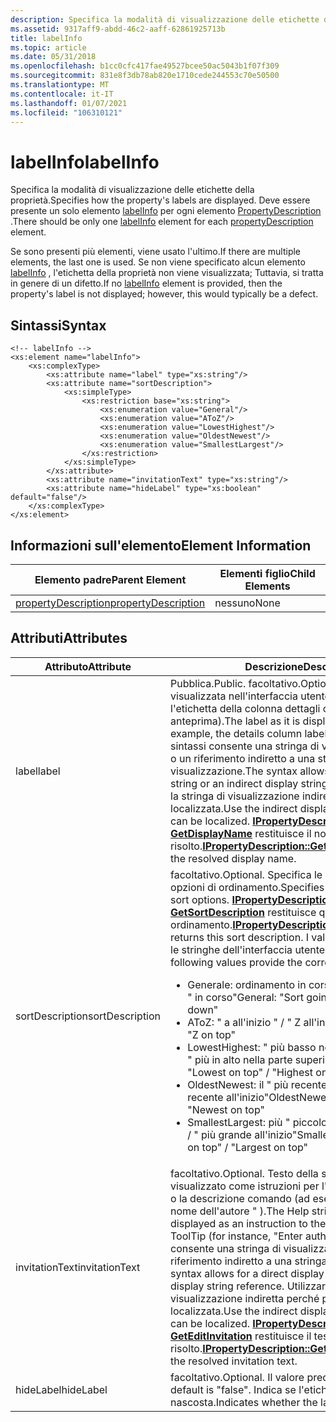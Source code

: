 ```yaml
---
description: Specifica la modalità di visualizzazione delle etichette della proprietà.
ms.assetid: 9317aff9-abdd-46c2-aaff-62861925713b
title: labelInfo
ms.topic: article
ms.date: 05/31/2018
ms.openlocfilehash: b1cc0cfc417fae49527bcee50ac5043b1f07f309
ms.sourcegitcommit: 831e8f3db78ab820e1710cede244553c70e50500
ms.translationtype: MT
ms.contentlocale: it-IT
ms.lasthandoff: 01/07/2021
ms.locfileid: "106310121"
---
```

# <a name="labelinfo"></a><span data-ttu-id="67915-103">labelInfo</span><span class="sxs-lookup"><span data-stu-id="67915-103">labelInfo</span></span>

<span data-ttu-id="67915-104">Specifica la modalità di visualizzazione delle etichette della proprietà.</span><span class="sxs-lookup"><span data-stu-id="67915-104">Specifies how the property's labels are displayed.</span></span> <span data-ttu-id="67915-105">Deve essere presente un solo elemento [labelInfo]() per ogni elemento [PropertyDescription](./propdesc-schema-propertydescription.md) .</span><span class="sxs-lookup"><span data-stu-id="67915-105">There should be only one [labelInfo]() element for each [propertyDescription](./propdesc-schema-propertydescription.md) element.</span></span>

<span data-ttu-id="67915-106">Se sono presenti più elementi, viene usato l'ultimo.</span><span class="sxs-lookup"><span data-stu-id="67915-106">If there are multiple elements, the last one is used.</span></span> <span data-ttu-id="67915-107">Se non viene specificato alcun elemento [labelInfo]() , l'etichetta della proprietà non viene visualizzata; Tuttavia, si tratta in genere di un difetto.</span><span class="sxs-lookup"><span data-stu-id="67915-107">If no [labelInfo]() element is provided, then the property's label is not displayed; however, this would typically be a defect.</span></span>

## <a name="syntax"></a><span data-ttu-id="67915-108">Sintassi</span><span class="sxs-lookup"><span data-stu-id="67915-108">Syntax</span></span>


```
<!-- labelInfo -->
<xs:element name="labelInfo">
    <xs:complexType>
        <xs:attribute name="label" type="xs:string"/>
        <xs:attribute name="sortDescription">
            <xs:simpleType>
                <xs:restriction base="xs:string">
                    <xs:enumeration value="General"/>
                    <xs:enumeration value="AToZ"/>
                    <xs:enumeration value="LowestHighest"/>
                    <xs:enumeration value="OldestNewest"/>
                    <xs:enumeration value="SmallestLargest"/>
                </xs:restriction>
            </xs:simpleType>
        </xs:attribute>
        <xs:attribute name="invitationText" type="xs:string"/>
        <xs:attribute name="hideLabel" type="xs:boolean" default="false"/>
    </xs:complexType>
</xs:element>
```



## <a name="element-information"></a><span data-ttu-id="67915-109">Informazioni sull'elemento</span><span class="sxs-lookup"><span data-stu-id="67915-109">Element Information</span></span>



| <span data-ttu-id="67915-110">Elemento padre</span><span class="sxs-lookup"><span data-stu-id="67915-110">Parent Element</span></span>                                                   | <span data-ttu-id="67915-111">Elementi figlio</span><span class="sxs-lookup"><span data-stu-id="67915-111">Child Elements</span></span> |
|------------------------------------------------------------------|----------------|
| [<span data-ttu-id="67915-112">propertyDescription</span><span class="sxs-lookup"><span data-stu-id="67915-112">propertyDescription</span></span>](./propdesc-schema-propertydescription.md) | <span data-ttu-id="67915-113">nessuno</span><span class="sxs-lookup"><span data-stu-id="67915-113">None</span></span>           |



 

## <a name="attributes"></a><span data-ttu-id="67915-114">Attributi</span><span class="sxs-lookup"><span data-stu-id="67915-114">Attributes</span></span>



<table>
<colgroup>
<col style="width: 50%" />
<col style="width: 50%" />
</colgroup>
<thead>
<tr class="header">
<th><span data-ttu-id="67915-115">Attributo</span><span class="sxs-lookup"><span data-stu-id="67915-115">Attribute</span></span></th>
<th><span data-ttu-id="67915-116">Descrizione</span><span class="sxs-lookup"><span data-stu-id="67915-116">Description</span></span></th>
</tr>
</thead>
<tbody>
<tr class="odd">
<td><span data-ttu-id="67915-117">label</span><span class="sxs-lookup"><span data-stu-id="67915-117">label</span></span></td>
<td><span data-ttu-id="67915-118">Pubblica.</span><span class="sxs-lookup"><span data-stu-id="67915-118">Public.</span></span> <span data-ttu-id="67915-119">facoltativo.</span><span class="sxs-lookup"><span data-stu-id="67915-119">Optional.</span></span> <span data-ttu-id="67915-120">Etichetta visualizzata nell'interfaccia utente (ad esempio, l'etichetta della colonna dettagli o il riquadro di anteprima).</span><span class="sxs-lookup"><span data-stu-id="67915-120">The label as it is displayed in the UI (for example, the details column label or preview pane).</span></span> <span data-ttu-id="67915-121">La sintassi consente una stringa di visualizzazione diretta o un riferimento indiretto a una stringa di visualizzazione.</span><span class="sxs-lookup"><span data-stu-id="67915-121">The syntax allows for a direct display string or an indirect display string reference.</span></span> <span data-ttu-id="67915-122">Utilizzare la stringa di visualizzazione indiretta perché può essere localizzata.</span><span class="sxs-lookup"><span data-stu-id="67915-122">Use the indirect display string because it can be localized.</span></span> <span data-ttu-id="67915-123"><a href="/windows/win32/api/propsys/nf-propsys-ipropertydescription-getdisplayname"><strong>IPropertyDescription:: GetDisplayName</strong></a> restituisce il nome visualizzato risolto.</span><span class="sxs-lookup"><span data-stu-id="67915-123"><a href="/windows/win32/api/propsys/nf-propsys-ipropertydescription-getdisplayname"><strong>IPropertyDescription::GetDisplayName</strong></a> returns the resolved display name.</span></span></td>
</tr>
<tr class="even">
<td><span data-ttu-id="67915-124">sortDescription</span><span class="sxs-lookup"><span data-stu-id="67915-124">sortDescription</span></span></td>
<td><span data-ttu-id="67915-125">facoltativo.</span><span class="sxs-lookup"><span data-stu-id="67915-125">Optional.</span></span> <span data-ttu-id="67915-126">Specifica le stringhe offerte come opzioni di ordinamento.</span><span class="sxs-lookup"><span data-stu-id="67915-126">Specifies the strings offered as sort options.</span></span> <span data-ttu-id="67915-127"><a href="/windows/win32/api/propsys/nf-propsys-ipropertydescription-getsortdescription"><strong>IPropertyDescription:: GetSortDescription</strong></a> restituisce questa descrizione di ordinamento.</span><span class="sxs-lookup"><span data-stu-id="67915-127"><a href="/windows/win32/api/propsys/nf-propsys-ipropertydescription-getsortdescription"><strong>IPropertyDescription::GetSortDescription</strong></a> returns this sort description.</span></span> <span data-ttu-id="67915-128">I valori seguenti forniscono le stringhe dell'interfaccia utente corrispondenti.</span><span class="sxs-lookup"><span data-stu-id="67915-128">The following values provide the corresponding UI strings.</span></span>
<ul>
<li><span data-ttu-id="67915-129">Generale: ordinamento in corso di ordinamento &quot; &quot;  /  &quot; in corso&quot;</span><span class="sxs-lookup"><span data-stu-id="67915-129">General: &quot;Sort going up&quot; / &quot;Sort going down&quot;</span></span></li>
<li><span data-ttu-id="67915-130">AToZ: &quot; a all'inizio &quot;  /  &quot; Z all'inizio&quot;</span><span class="sxs-lookup"><span data-stu-id="67915-130">AToZ: &quot;A on top&quot; / &quot;Z on top&quot;</span></span></li>
<li><span data-ttu-id="67915-131">LowestHighest: &quot; più basso nella parte superiore &quot;  /  &quot; più in alto nella parte superiore&quot;</span><span class="sxs-lookup"><span data-stu-id="67915-131">LowestHighest: &quot;Lowest on top&quot; / &quot;Highest on top&quot;</span></span></li>
<li><span data-ttu-id="67915-132">OldestNewest: il &quot; più recente all'inizio più &quot;  /  &quot; recente all'inizio&quot;</span><span class="sxs-lookup"><span data-stu-id="67915-132">OldestNewest: &quot;Oldest on top&quot; / &quot;Newest on top&quot;</span></span></li>
<li><span data-ttu-id="67915-133">SmallestLargest: più &quot; piccolo nella parte superiore &quot;  /  &quot; più grande all'inizio&quot;</span><span class="sxs-lookup"><span data-stu-id="67915-133">SmallestLargest: &quot;Smallest on top&quot; / &quot;Largest on top&quot;</span></span></li>
</ul></td>
</tr>
<tr class="odd">
<td><span data-ttu-id="67915-134">invitationText</span><span class="sxs-lookup"><span data-stu-id="67915-134">invitationText</span></span></td>
<td><span data-ttu-id="67915-135">facoltativo.</span><span class="sxs-lookup"><span data-stu-id="67915-135">Optional.</span></span> <span data-ttu-id="67915-136">Testo della stringa della Guida visualizzato come istruzioni per l'utente per il controllo o la descrizione comando (ad esempio, &quot; immettere il nome dell'autore &quot; ).</span><span class="sxs-lookup"><span data-stu-id="67915-136">The Help string text that is displayed as an instruction to the user for the control or ToolTip (for instance, &quot;Enter author name.&quot;).</span></span> <span data-ttu-id="67915-137">La sintassi consente una stringa di visualizzazione diretta o un riferimento indiretto a una stringa di visualizzazione.</span><span class="sxs-lookup"><span data-stu-id="67915-137">The syntax allows for a direct display string or an indirect display string reference.</span></span> <span data-ttu-id="67915-138">Utilizzare la stringa di visualizzazione indiretta perché può essere localizzata.</span><span class="sxs-lookup"><span data-stu-id="67915-138">Use the indirect display string because it can be localized.</span></span> <span data-ttu-id="67915-139"><a href="/windows/win32/api/propsys/nf-propsys-ipropertydescription-geteditinvitation"><strong>IPropertyDescription:: GetEditInvitation</strong></a> restituisce il testo dell'invito risolto.</span><span class="sxs-lookup"><span data-stu-id="67915-139"><a href="/windows/win32/api/propsys/nf-propsys-ipropertydescription-geteditinvitation"><strong>IPropertyDescription::GetEditInvitation</strong></a> returns the resolved invitation text.</span></span></td>
</tr>
<tr class="even">
<td><span data-ttu-id="67915-140">hideLabel</span><span class="sxs-lookup"><span data-stu-id="67915-140">hideLabel</span></span></td>
<td><span data-ttu-id="67915-141">facoltativo.</span><span class="sxs-lookup"><span data-stu-id="67915-141">Optional.</span></span> <span data-ttu-id="67915-142">Il valore predefinito è &quot;false&quot;.</span><span class="sxs-lookup"><span data-stu-id="67915-142">The default is &quot;false&quot;.</span></span> <span data-ttu-id="67915-143">Indica se l'etichetta è nascosta.</span><span class="sxs-lookup"><span data-stu-id="67915-143">Indicates whether the label is hidden.</span></span></td>
</tr>
</tbody>
</table>



 

 

 
